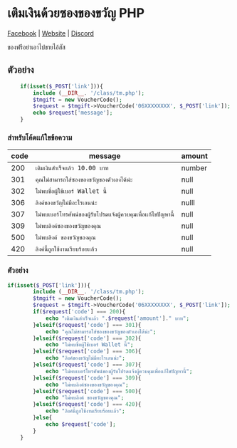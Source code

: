 # เติมเงินด้วยซองของขวัญ PHP

[Facebook](https://www.facebook.com/MASURU.PAGE) | [Website](https://www.miho-anime.site/) | [Discord](https://www.masuru-discord.miho-anime.site/)

ของฟรีอย่าเอาไปขายไอ้สัส


## ตัวอย่าง
```php
    if(isset($_POST['link'])){
        include (__DIR__. '/class/tm.php');
        $tmgift = new VoucherCode();
        $request = $tmgift->VoucherCode('06XXXXXXXX', $_POST['link']);
        echo $request['message'];
    }
```


### สำหรับโค้ดเเก้ใขข้อความ
code | message | amount
--- | --- | ---
200 | `เติมเงินสำเร็จเเล้ว 10.00 บาท` | number
301 | `คุณไม่สามารถใส่ซองของขวัญของตัวเองได้น่ะ` | null
302 | `ไม่พบชื่อผู้ใช้เบอร์ Wallet นี้` | null
306 | `ลิงค์ของขวัญไม่มีอะไรเลนน่ะ` | nulll
307 | `ไม่พบเบอร์โทรศัพน์ของผู้รับโปรดเเจ้งผู้ควบคุมเพื่อเเก้ไขปัญหานี้` | null
309 | `ไม่พบลิงค์ซองของขวัญของคุณ` | null
500 | `ไม่พบลิงค์ ของขวัญของคุณ` | null
420 | `ลิงค์นี้ถูกใช้งานเรียบร้อยเเล้ว` | null




### ตัวอย่าง 
```php
if(isset($_POST['link'])){
        include (__DIR__. '/class/tm.php');
        $tmgift = new VoucherCode();
        $request = $tmgift->VoucherCode('06XXXXXXXX', $_POST['link']);
        if($request['code'] === 200){
            echo "เติมเงินสำเร็จเเล้ว ".$request['amount']." บาท";
        }elseif($request['code'] === 301){
            echo "คุณไม่สามารถใส่ซองของขวัญของตัวเองได้น่ะ";
        }elseif($request['code'] === 302){
            echo "ไม่พบชื่อผู้ใช้เบอร์ Wallet นี้";
        }elseif($request['code'] === 306){
            echo "ลิงค์ของขวัญไม่มีอะไรเลนน่ะ";
        }elseif($request['code'] === 307){
            echo "ไม่พบเบอร์โทรศัพน์ของผู้รับโปรดเเจ้งผู้ควบคุมเพื่อเเก้ไขปัญหานี้";
        }elseif($request['code'] === 309){
            echo "ไม่พบลิงค์ซองของขวัญของคุณ";
        }elseif($request['code'] === 500){
            echo "ไม่พบลิงค์ ของขวัญของคุณ";
        }elseif($request['code'] === 420){
            echo "ลิงค์นี้ถูกใช้งานเรียบร้อยเเล้ว";
        }else{
            echo $request['code'];
        }
    }
```
